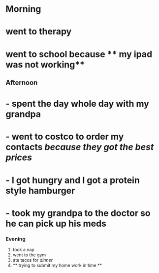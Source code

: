 # Morning 
# went to therapy 
# went to school because ** my ipad was not working**

## Afternoon

# - spent the day whole day with my grandpa 
# - went to costco to order my contacts *because they got the best prices*
# - I got hungry and I got a protein style hamburger 
# - took my grandpa to the doctor so he can pick up his meds  

### Evening 
1. took a nap
2. went to the gym
3. ate tacos for *dinner*
4. ** trying to submit my home work in time **
